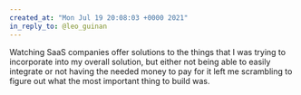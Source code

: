 ```yaml
---
created_at: "Mon Jul 19 20:08:03 +0000 2021"
in_reply_to: @leo_guinan
---
```


Watching SaaS companies offer solutions to the things that I was trying to incorporate into my overall solution, but either not being able to easily integrate or not having the needed money to pay for it left me scrambling to figure out what the most important thing to build was.